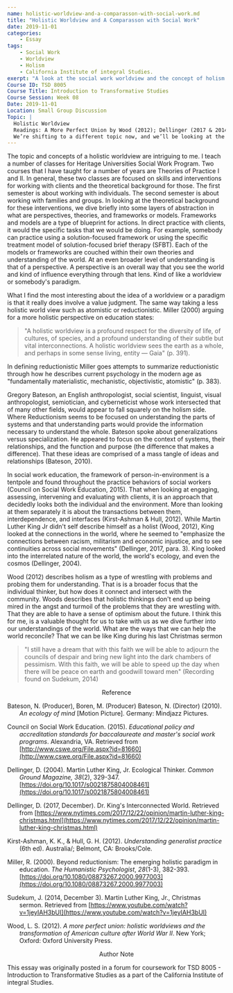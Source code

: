```yaml
---
name: holistic-worldview-and-a-comparasson-with-social-work.md
title: "Holistic Worldview and A Comparasson with Social Work"
date: 2019-11-01
categories:
    - Essay
tags:
    - Social Work
    - Worldview
    - Holism
    - California Institute of integral Studies.
exerpt: "A look at the social work worldview and the concept of holism as described by Woods."
Course ID: TSD 8005  
Course Title: Introduction to Transformative Studies  
Course Session: Week 08  
Date: 2019-11-01  
Location: Small Group Discussion  
Topic: |
  Holistic Worldview
  Readings: A More Perfect Union by Wood (2012); Dellinger (2017 & 2014) articles; and Review videos on MLK and An Ecology of Mind.
  We’re shifting to a different topic now, and we’ll be looking at the bigger picture. We’ll begin with A More Perfect Union we’ll be looking at the roots of the Holistic Worldview in the US through biographical sketches of key individuals and one institution, the Esalen Institute. You saw how all three of the articles you just read argued, in one form or another, for a more holistic view of the world, and a more holistic approach to research. Now the term holistic is generally contrasted w/atomistic or reductionistic, meaning an approach that focuses on the whole rather than the parts, and on breaking things down into their parts in order to understand them. This’ll become clearer with the readings, and I also urge you to think back on the papers you just read while you’re reading this material. The Wood book gives you a sense of how the holistic worldview emerged in a number of different fields, from psychology to philosophy to social justice. We’ll be looking specifically at Martin Luther King as a holistic thinker, and exploring how his message and vision were deeply holistic, and also very countercultural in the US. Particularly interesting is how this worldview can be applied from science to thinking about what it means to be a human being. The Morin book is an application of the latest iteration of the holistic worldview, what for me is the most sophisticated version of it, what Morin calls Complex Thought.  The holistic worldview is part of the same family as systems theory & complexity theory, and inevitably there’s confusion about how they’re all related, how they’re different, etc. If there’s any interest, we can have a zoom session where I go over some of this stuff. Make sure you watch the videos, they’ll provide lots of important background. Gregory Bateson was a fascinating thinker and definitely part of this larger family of thought, as are Fritjof Capra and Joanna Macy, and of course MLK. I’ve also added two articles by Drew Dellinger on MLK as a holistic thinker. Drew also happens to be a CIIS graduate, which makes it all the more relevant, I think.
---
```


The topic and concepts of a holistic worldview are intriguing to me. I teach a number of classes for Heritage Universities Social Work Program. Two courses that I have taught for a number of years are Theories of Practice I and II. In general, these two classes are focused on skills and interventions for working with clients and the theoretical background for those. The first semester is about working with individuals. The second semester is about working with families and groups. In looking at the theoretical background for these interventions, we dive briefly into some layers of abstraction in what are perspectives, theories, and frameworks or models. Frameworks and models are a type of blueprint for actions. In direct practice with clients, it would the specific tasks that we would be doing. For example, somebody can practice using a solution-focused framework or using the specific treatment model of solution-focused brief therapy (SFBT). Each of the models or frameworks are couched within their own theories and understanding of the world. At an even broader level of understanding is that of a perspective. A perspective is an overall way that you see the world and kind of influence everything through that lens. Kind of like a worldview or somebody's paradigm.

What I find the most interesting about the idea of a worldview or a paradigm is that it really does involve a value judgment. The same way taking a less holistic world view such as atomistic or reductionistic.  Miller (2000) arguing for a more holistic perspective on education states:

> "A holistic worldview is a profound respect for the diversity of life, of cultures, of species, and a profound understanding of their subtle but vital interconnections. A holistic worldview sees the earth as a whole, and perhaps in some sense living, entity — Gaia" (p. 391).

In defining reductionistic Miller goes attempts to summarize reductionistic through how he describes current psychology in the modern age as "fundamentally materialistic, mechanistic, objectivistic, atomistic" (p. 383). 

Gregory Bateson, an English anthropologist, social scientist, linguist, visual anthropologist, semiotician, and cyberneticist whose work intersected that of many other fields, would appear to fall squarely on the holism side. Where Reductionism seems to be focused on understanding the parts of systems and that understanding parts would provide the information necessary to understand the whole. Bateson spoke about generalizations versus specialization. He appeared to focus on the context of systems, their relationships, and the function and purpose (the difference that makes a difference). That these ideas are comprised of a mass tangle of ideas and relationships (Bateson, 2010).

In social work education, the framework of person-in-environment is a tentpole and found throughout the practice behaviors of social workers (Council on Social Work Education, 2015). That when looking at engaging, assessing, intervening and evaluating with clients, it is an approach that decidedly looks both the individual and the environment. More than looking at them separately it is about the transactions between them, interdependence, and interfaces (Kirst-Ashman & Hull, 2012). While Martin Luther King Jr didn't self describe himself as a holist (Wood, 2012), King looked at the connections in the world, where he seemed to "emphasize the connections between racism, militarism and economic injustice, and to see continuities across social movements" (Dellinger, 2017, para. 3). King looked into the interrelated nature of the world, the world's ecology, and even the cosmos (Dellinger, 2004).

Wood (2012) describes holism as a type of wrestling with problems and probing them for understanding. That is is a broader focus that the individual thinker, but how does it connect and intersect with the community. Woods describes that holistic thinkings don't end up being mired in the angst and turmoil of the problems that they are wrestling with. That they are able to have a sense of optimism about the future. I think this for me, is a valuable thought for us to take with us as we dive further into our understandings of the world.  What are the ways that we can help the world reconcile? That we can be like King during his last Christmas sermon

> "I still have a dream that with this faith we will be able to adjourn the councils of despair and bring new light into the dark chambers of pessimism. With this faith, we will be able to speed up the day when there will be peace on earth and goodwill toward men" (Recording found on Sudekum, 2014)

<div style="text-align: center" markdown="1">
Reference
</div>
<div style="margin: 0 0 0 2em; text-indent: -2em;" markdown="1">

Bateson, N. (Producer), Boren, M. (Producer) Bateson, N. (Director) (2010). _An ecology of mind_ [Motion Picture]. Germany: Mindjazz Pictures.

Council on Social Work Education. (2015). _Educational policy and accreditation standards for baccalaureate and master's social work programs_. Alexandria, VA. Retrieved from [http://www.cswe.org/File.aspx?id=81660](http://www.cswe.org/File.aspx?id=81660)

Dellinger, D. (2004). Martin Luther King, Jr. Ecological Thinker. _Common Ground Magazine, 38_(2), 329-347. [https://doi.org/10.1017/s0021875804008461](https://doi.org/10.1017/s0021875804008461)

Dellinger, D. (2017, December). Dr. King's Interconnected World. Retrieved from [https://www.nytimes.com/2017/12/22/opinion/martin-luther-king-christmas.html](https://www.nytimes.com/2017/12/22/opinion/martin-luther-king-christmas.html)

Kirst-Ashman, K. K., & Hull, G. H. (2012). _Understanding generalist practice_ (6th ed). Australia/; Belmont, CA: Brooks/Cole.

Miller, R. (2000). Beyond reductionism: The emerging holistic paradigm in education. _The Humanistic Psychologist_, _28_(1-3), 382-393. [https://doi.org/10.1080/08873267.2000.9977003](https://doi.org/10.1080/08873267.2000.9977003)

Sudekum, J. (2014, December 3). Martin Luther King, Jr., Christmas sermon. Retrieved from [https://www.youtube.com/watch?v=1jeyIAH3bUI](https://www.youtube.com/watch?v=1jeyIAH3bUI)

Wood, L. S. (2012). _A more perfect union: holistic worldviews and the transformation of American culture after World War II_. New York; Oxford: Oxford University Press.

</div>

<div style="text-align: center" markdown="1">
Author Note
</div>

This essay was originally posted in a forum for coursework for TSD 8005 - Introduction to Transformative Studies as a part of the California Institute of integral Studies.